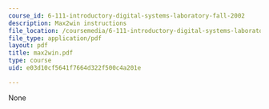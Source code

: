 ```yaml
---
course_id: 6-111-introductory-digital-systems-laboratory-fall-2002
description: Max2win instructions
file_location: /coursemedia/6-111-introductory-digital-systems-laboratory-fall-2002/e03d10cf5641f7664d322f500c4a201e_max2win.pdf
file_type: application/pdf
layout: pdf
title: max2win.pdf
type: course
uid: e03d10cf5641f7664d322f500c4a201e

---
```

None